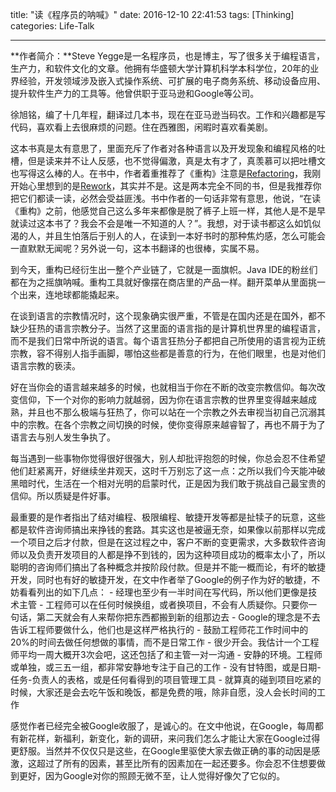 title: "读《程序员的呐喊》"
date: 2016-12-10 22:41:53
tags: [Thinking]
categories: Life-Talk

---


**作者简介：**Steve Yegge是一名程序员，也是博主，写了很多关于编程语言，生产力，和软件文化的文章。他拥有华盛顿大学计算机科学本科学位，20年的业界经验，开发领域涉及嵌入式操作系统、可扩展的电子商务系统、移动设备应用、提升软件生产力的工具等。他曾供职于亚马逊和Google等公司。

徐旭铭，编了十几年程，翻译过几本书，现在在亚马逊当码农。工作和兴趣都是写代码，喜欢看上去很麻烦的问题。住在西雅图，闲暇时喜欢看美剧。

这本书真是太有意思了，里面充斥了作者对各种语言以及开发现象和编程风格的吐槽，但是读来并不让人反感，也不觉得偏激，真是太有才了，真羡慕可以把吐槽文也写得这么棒的人。在书中，作者着重推荐了《重构》注意是[Refactoring](https://book.douban.com/subject/1229923/)，我刚开始心里想到的是[Rework](https://book.douban.com/subject/5320866/)，其实并不是。这是两本完全不同的书，但是我推荐你把它们都读一读，必然会受益匪浅。书中作者的一句话非常有意思，他说，“在读《重构》之前，他感觉自己这么多年来都像是脱了裤子上班一样，其他人是不是早就读过这本书了？我会不会是唯一不知道的人？”。我想，对于读书都这么如饥似渴的人，并且生怕落后于别人的人，在读到一本好书时的那种焦灼感，怎么可能会一直默默无闻呢？另外说一句，这本书翻译的也很棒，实属不易。

到今天，重构已经衍生出一整个产业链了，它就是一面旗帜。Java IDE的粉丝们都在为之摇旗呐喊。重构工具就好像摆在商店里的产品一样。翻开菜单从里面挑一个出来，连地球都能撬起来。

在谈到语言的宗教情况时，这个现象确实很严重，不管是在国内还是在国外，都不缺少狂热的语言宗教分子。当然了这里面的语言指的是计算机世界里的编程语言，而不是我们日常中所说的语言。每个语言狂热分子都把自己所使用的语言视为正统宗教，容不得别人指手画脚，哪怕这些都是善意的行为，在他们眼里，也是对他们语言宗教的亵渎。

好在当你会的语言越来越多的时候，也就相当于你在不断的改变宗教信仰。每次改变信仰，下一个对你的影响力就越弱，因为你在语言宗教的世界里变得越来越成熟，并且也不那么极端与狂热了，你可以站在一个宗教之外去审视当初自己沉溺其中的宗教。在各个宗教之间切换的时候，使你变得原来越睿智了，再也不屑于为了语言去与别人发生争执了。

每当遇到一些事物你觉得很好很强大，别人却批评抱怨的时候，你总会忍不住希望他们赶紧离开，好继续坐井观天，这时千万别忘了这一点：之所以我们今天能冲破黑暗时代，生活在一个相对光明的启蒙时代，正是因为我们敢于挑战自己最宝贵的信仰。所以质疑是件好事。

最重要的是作者指出了结对编程、极限编程、敏捷开发等都是扯犊子的玩意，这些都是软件咨询师搞出来挣钱的套路。其实这也是被逼无奈，如果像以前那样以完成一个项目之后才付款，但是在这过程之中，客户不断的变更需求，大多数软件咨询师以及负责开发项目的人都是挣不到钱的，因为这种项目成功的概率太小了，所以聪明的咨询师们搞出了各种概念并按阶段付款。但是并不能一概而论，有坏的敏捷开发，同时也有好的敏捷开发，在文中作者举了Google的例子作为好的敏捷，不妨看看列出的如下几点：
- 经理也至少有一半时间在写代码，所以他们更像是技术主管
- 工程师可以在任何时候换组，或者换项目，不会有人质疑你。只要你一句话，第二天就会有人来帮你把东西都搬到新的组那边去
- Google的理念是不去告诉工程师要做什么，他们也是这样严格执行的
- 鼓励工程师花工作时间中的20%的时间去做任何想做的事情，而不是日常工作
- 很少开会。我估计一个工程师平均一周大概开3次会吧，这还包括了和主管一对一沟通
- 安静的环境。工程师或单独，或三五一组，都非常安静地专注于自己的工作
- 没有甘特图，或是日期-任务-负责人的表格，或是任何看得到的项目管理工具
- 就算真的碰到项目吃紧的时候，大家还是会去吃午饭和晚饭，都是免费的哦，除非自愿，没人会长时间的工作

感觉作者已经完全被Google收服了，是诚心的。在文中他说，在Google，每周都有新花样，新福利，新变化，新的调研，来问我们怎么才能让大家在Google过得更舒服。当然并不仅仅只是这些，在Google里驱使大家去做正确的事的动因是感激，这超过了所有的因素，甚至比所有的因素加在一起还要多。你会忍不住想要做到更好，因为Google对你的照顾无微不至，让人觉得好像欠了它似的。